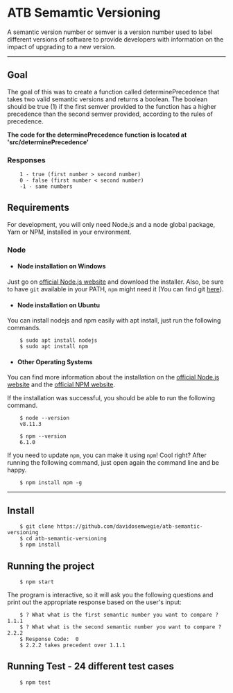 # ATB Semamtic Versioning
	
A semantic version number or semver is a version number used to label different versions of software to provide developers with information on the impact of upgrading to a new version.

---

## Goal
The goal of this was to create a function called determinePrecedence that takes two valid semantic versions and returns a boolean. The boolean should be true (1) if the first semver provided to the function has a higher precedence than the second semver provided, according to the rules of precedence. 

**The code for the determinePrecedence function is located at 'src/determinePrecedence'**

### Responses
        1 - true (first number > second number)
        0 - false (first number < second number)
        -1 - same numbers

## Requirements

For development, you will only need Node.js and a node global package, Yarn or NPM, installed in your environment.
### Node
- #### Node installation on Windows

 Just go on [official Node.js website](https://nodejs.org/) and download the installer.
Also, be sure to have `git` available in your PATH, `npm` might need it (You can find git [here](https://git-scm.com/)).

- #### Node installation on Ubuntu

You can install nodejs and npm easily with apt install, just run the following commands.

        $ sudo apt install nodejs
        $ sudo apt install npm

- #### Other Operating Systems
 You can find more information about the installation on the [official Node.js website](https://nodejs.org/) and the [official NPM website](https://npmjs.org/).

If the installation was successful, you should be able to run the following command.

        $ node --version
        v8.11.3

        $ npm --version
        6.1.0

If you need to update `npm`, you can make it using `npm`! Cool right? After running the following command, just open again the command line and be happy.

        $ npm install npm -g

---

## Install

        $ git clone https://github.com/davidosemwegie/atb-semantic-versioning
        $ cd atb-semantic-versioning
        $ npm install


## Running the project

        $ npm start

The program is interactive, so it will ask you the following questions and print out the appropriate response based on the user's input: 

        $ ? What what is the first semantic number you want to compare ? 1.1.1
        $ ? What what is the second semantic number you want to compare ? 2.2.2
        $ Response Code:  0
        $ 2.2.2 takes precedent over 1.1.1

## Running Test - 24 different test cases

        $ npm test